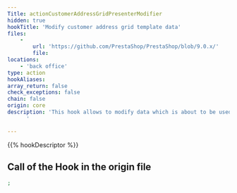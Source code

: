 ```yaml
---
Title: actionCustomerAddressGridPresenterModifier
hidden: true
hookTitle: 'Modify customer address grid template data'
files:
    -
        url: 'https://github.com/PrestaShop/PrestaShop/blob/9.0.x/'
        file: 
locations:
    - 'back office'
type: action
hookAliases: 
array_return: false
check_exceptions: false
chain: false
origin: core
description: 'This hook allows to modify data which is about to be used in template for customer address grid
      '

---
```


{{% hookDescriptor %}}

## Call of the Hook in the origin file

```php
;
```
